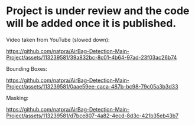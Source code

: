 # Project is under review and the code will be added once it is published.

Video taken from YouTube (slowed down):

https://github.com/natpra/AirBag-Detection-Main-Project/assets/113239581/39a832bc-8c01-4b64-97ad-23f03ac26b74

Bounding Boxes:

https://github.com/natpra/AirBag-Detection-Main-Project/assets/113239581/0aae59ee-caca-487b-bc98-79c05a3b3d33

Masking:

https://github.com/natpra/AirBag-Detection-Main-Project/assets/113239581/d7bce807-4a82-4ecd-8d3c-421b35eb43b7
